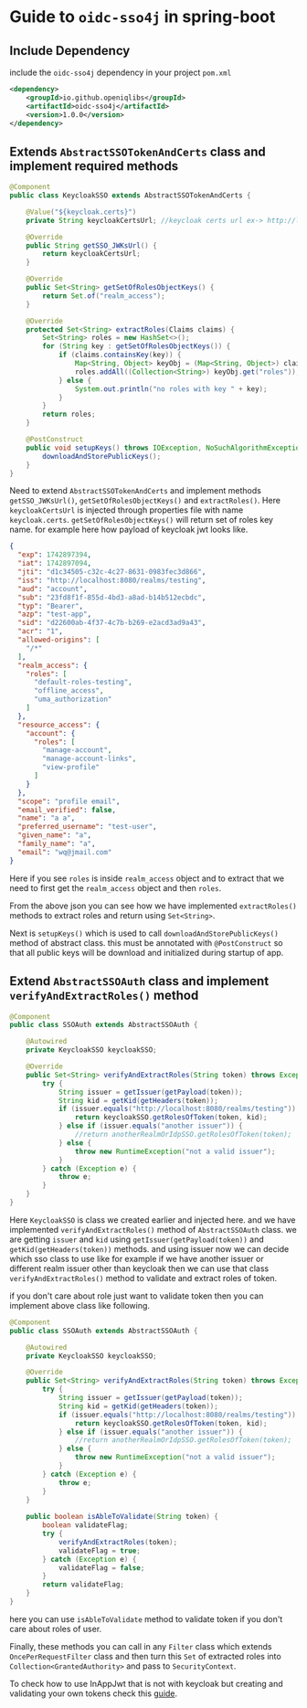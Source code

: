 # Guide to `oidc-sso4j` in spring-boot

## Include Dependency
include the `oidc-sso4j` dependency in your project `pom.xml`
```xml
<dependency>
    <groupId>io.github.openiqlibs</groupId>
    <artifactId>oidc-sso4j</artifactId>
    <version>1.0.0</version>
</dependency>
```

## Extends `AbstractSSOTokenAndCerts` class and implement required methods
```java
@Component
public class KeycloakSSO extends AbstractSSOTokenAndCerts {

    @Value("${keycloak.certs}")
    private String keycloakCertsUrl; //keycloak certs url ex-> http://localhost:8080/realms/testing/protocol/openid-connect/certs

    @Override
    public String getSSO_JWKsUrl() {
        return keycloakCertsUrl;
    }

    @Override
    public Set<String> getSetOfRolesObjectKeys() {
        return Set.of("realm_access");
    }

    @Override
    protected Set<String> extractRoles(Claims claims) {
        Set<String> roles = new HashSet<>();
        for (String key : getSetOfRolesObjectKeys()) {
            if (claims.containsKey(key)) {
                Map<String, Object> keyObj = (Map<String, Object>) claims.get(key);
                roles.addAll((Collection<String>) keyObj.get("roles"));
            } else {
                System.out.println("no roles with key " + key);
            }
        }
        return roles;
    }

    @PostConstruct
    public void setupKeys() throws IOException, NoSuchAlgorithmException, InvalidKeySpecException, InterruptedException {
        downloadAndStorePublicKeys();
    }
}
```
Need to extend `AbstractSSOTokenAndCerts` and implement methods `getSSO_JWKsUrl()`, `getSetOfRolesObjectKeys()` and `extractRoles()`.
Here `keycloakCertsUrl` is injected through properties file with name `keycloak.certs`. `getSetOfRolesObjectKeys()` will return set of roles key name. 
for example here how payload of keycloak jwt looks like.
```json
{
  "exp": 1742897394,
  "iat": 1742897094,
  "jti": "d1c34505-c32c-4c27-8631-0983fec3d866",
  "iss": "http://localhost:8080/realms/testing",
  "aud": "account",
  "sub": "23fd8f1f-855d-4bd3-a8ad-b14b512ecbdc",
  "typ": "Bearer",
  "azp": "test-app",
  "sid": "d22600ab-4f37-4c7b-b269-e2acd3ad9a43",
  "acr": "1",
  "allowed-origins": [
    "/*"
  ],
  "realm_access": {
    "roles": [
      "default-roles-testing",
      "offline_access",
      "uma_authorization"
    ]
  },
  "resource_access": {
    "account": {
      "roles": [
        "manage-account",
        "manage-account-links",
        "view-profile"
      ]
    }
  },
  "scope": "profile email",
  "email_verified": false,
  "name": "a a",
  "preferred_username": "test-user",
  "given_name": "a",
  "family_name": "a",
  "email": "wq@jmail.com"
}
```
Here if you see `roles` is inside `realm_access` object  and to extract that we need to first get the `realm_access` object and then `roles`.

From the above json you can see how we have implemented `extractRoles()` methods to extract roles and return using `Set<String>`.

Next is `setupKeys()` which is used to call `downloadAndStorePublicKeys()` method of abstract class. this must be annotated with `@PostConstruct` so that all public keys will be download and initialized during startup of app.

## Extend `AbstractSSOAuth` class and implement `verifyAndExtractRoles()` method
```java
@Component
public class SSOAuth extends AbstractSSOAuth {

    @Autowired
    private KeycloakSSO keycloakSSO;

    @Override
    public Set<String> verifyAndExtractRoles(String token) throws Exception {
        try {
            String issuer = getIssuer(getPayload(token));
            String kid = getKid(getHeaders(token));
            if (issuer.equals("http://localhost:8080/realms/testing")) {
                return keycloakSSO.getRolesOfToken(token, kid);
            } else if (issuer.equals("another issuer")) {
                //return anotherRealmOrIdpSSO.getRolesOfToken(token);
            } else {
                throw new RuntimeException("not a valid issuer");
            }
        } catch (Exception e) {
            throw e;
        }
    }
}
```
Here `KeycloakSSO` is class we created earlier and injected here. and we have implemented `verifyAndExtractRoles()` method of `AbstractSSOAuth` class.
we are getting `issuer` and `kid` using `getIssuer(getPayload(token))` and `getKid(getHeaders(token))` methods.
and using issuer now we can decide which sso class to use like for example if we have another issuer or different realm issuer other than keycloak then we can use that class `verifyAndExtractRoles()` method to validate and extract roles of token.

if you don't care about role just want to validate token then you can implement above class like following.
```java
@Component
public class SSOAuth extends AbstractSSOAuth {

    @Autowired
    private KeycloakSSO keycloakSSO;

    @Override
    public Set<String> verifyAndExtractRoles(String token) throws Exception {
        try {
            String issuer = getIssuer(getPayload(token));
            String kid = getKid(getHeaders(token));
            if (issuer.equals("http://localhost:8080/realms/testing")) {
                return keycloakSSO.getRolesOfToken(token, kid);
            } else if (issuer.equals("another issuer")) {
                //return anotherRealmOrIdpSSO.getRolesOfToken(token);
            } else {
                throw new RuntimeException("not a valid issuer");
            }
        } catch (Exception e) {
            throw e;
        }
    }
    
    public boolean isAbleToValidate(String token) {
        boolean validateFlag;
        try {
            verifyAndExtractRoles(token);
            validateFlag = true;
        } catch (Exception e) {
            validateFlag = false;
        }
        return validateFlag;
    }
}
```
here you can use `isAbleToValidate` method to validate token if you don't care about roles of user.

Finally, these methods you can call in any `Filter` class which extends `OncePerRequestFilter` class
and then turn this `Set` of extracted roles into `Collection<GrantedAuthority>` and pass to `SecurityContext`.

To check how to use InAppJwt that is not with keycloak but creating and validating your own tokens check this [guide](inAppJwtAuth.md).
